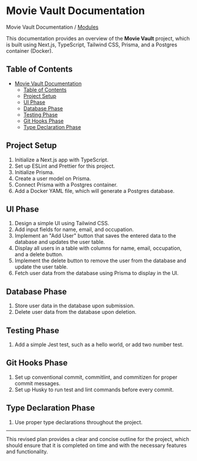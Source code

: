# Movie Vault Documentation

Movie Vault Documentation / [Modules](modules.md)

This documentation provides an overview of the **Movie Vault** project, which is built using Next.js, TypeScript, Tailwind CSS, Prisma, and a Postgres container (Docker).

## Table of Contents

- [Movie Vault Documentation](#movie-vault-documentation)
  - [Table of Contents](#table-of-contents)
  - [Project Setup](#project-setup)
  - [UI Phase](#ui-phase)
  - [Database Phase](#database-phase)
  - [Testing Phase](#testing-phase)
  - [Git Hooks Phase](#git-hooks-phase)
  - [Type Declaration Phase](#type-declaration-phase)

## Project Setup

1. Initialize a Next.js app with TypeScript.
2. Set up ESLint and Prettier for this project.
3. Initialize Prisma.
4. Create a user model on Prisma.
5. Connect Prisma with a Postgres container.
6. Add a Docker YAML file, which will generate a Postgres database.

## UI Phase

1. Design a simple UI using Tailwind CSS.
2. Add input fields for name, email, and occupation.
3. Implement an "Add User" button that saves the entered data to the database and updates the user table.
4. Display all users in a table with columns for name, email, occupation, and a delete button.
5. Implement the delete button to remove the user from the database and update the user table.
6. Fetch user data from the database using Prisma to display in the UI.

## Database Phase

1. Store user data in the database upon submission.
2. Delete user data from the database upon deletion.

## Testing Phase

1. Add a simple Jest test, such as a hello world, or add two number test.

## Git Hooks Phase

1. Set up conventional commit, commitlint, and commitizen for proper commit messages.
2. Set up Husky to run test and lint commands before every commit.

## Type Declaration Phase

1. Use proper type declarations throughout the project.

---

This revised plan provides a clear and concise outline for the project, which should ensure that it is completed on time and with the necessary features and functionality.
